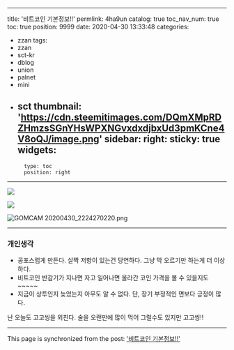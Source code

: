 
---
title: '비트코인 기본정보!!'
permlink: 4ha9un
catalog: true
toc_nav_num: true
toc: true
position: 9999
date: 2020-04-30 13:33:48
categories:
- zzan
tags:
- zzan
- sct-kr
- dblog
- union
- palnet
- mini
- sct
thumbnail: 'https://cdn.steemitimages.com/DQmXMpRDZHmzsSGnYHsWPXNGvxdxdjbxUd3pmKCne4V8oQJ/image.png'
sidebar:
    right:
        sticky: true
widgets:
    -
        type: toc
        position: right
---


![](https://cdn.steemitimages.com/DQmXMpRDZHmzsSGnYHsWPXNGvxdxdjbxUd3pmKCne4V8oQJ/image.png)



![](https://cdn.steemitimages.com/DQmUgsZwK4XW9MH5pAg8bNu7PEMLR5oz6yhAoMY7xhomZRe/image.png)


![GOMCAM 20200430_2224270220.png](https://cdn.steemitimages.com/DQmX38aMbZo6T2F2EV5k7HA6C2rAyWp3neC8ptBDusPx9ad/GOMCAM%2020200430_2224270220.png)


--- 
### 개인생각

- 공포스럽게 만든다. 살짝 저항이 있는건 당연하다.
그냥 막 오르기만 하는게 더 이상하다. 
- 비트코인 반감기가 지나면 자고 일어나면 올라간 
코인 가격을 볼 수 있을지도~~~~~
- 지금이 상투인지 늦었는지 아무도 알 수 없다.
단, 장기 부정적인 면보다 긍정이 많다. 

난 오늘도 고고씽을 외친다. 
술을 오랜만에 많이 먹어 그럴수도 있지만 고고씽!!

- - -

This page is synchronized from the post: ['비트코인 기본정보!!'](https://steemit.com/@kibumh/4ha9un)
